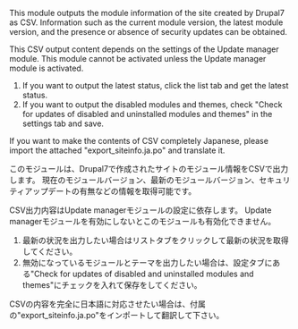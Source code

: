 This module outputs the module information of the site created by Drupal7 as CSV.
Information such as the current module version, the latest module version, and the presence or absence of security updates can be obtained.

This CSV output content depends on the settings of the Update manager module.
This module cannot be activated unless the Update manager module is activated.
1. If you want to output the latest status, click the list tab and get the latest status.
2. If you want to output the disabled modules and themes, check "Check for updates of disabled and uninstalled modules and themes" in the settings tab and save.

If you want to make the contents of CSV completely Japanese, please import the attached "export_siteinfo.ja.po" and translate it.

このモジュールは、Drupal7で作成されたサイトのモジュール情報をCSVで出力します。
現在のモジュールバージョン、最新のモジュールバージョン、セキュリティアップデートの有無などの情報を取得可能です。

CSV出力内容はUpdate managerモジュールの設定に依存します。
Update managerモジュールを有効にしないとこのモジュールも有効化できません。
1. 最新の状況を出力したい場合はリストタブをクリックして最新の状況を取得してください。
2. 無効になっているモジュールとテーマを出力したい場合は、設定タブにある"Check for updates of disabled and uninstalled modules and themes"にチェックを入れて保存をしてください。

CSVの内容を完全に日本語に対応させたい場合は、付属の"export_siteinfo.ja.po"をインポートして翻訳して下さい。
